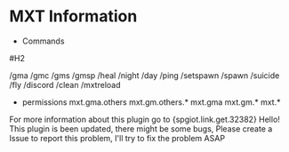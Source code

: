 # MXT Information

* Commands
 
 #H2 
 
   /gma <others>
   /gmc <others>
   /gms <others>
   /gmsp <others>
   /heal <others>
   /night
   /day
   /ping
   /setspawn
   /spawn
   /suicide
   /fly <others>
   /discord
   /clean <others>
   /mxtreload
  
 
* permissions
   mxt.gma.others
   mxt.gm.others.*
   mxt.gma
   mxt.gm.*
   mxt.*

For more information about this plugin go to {spgiot.link.get.32382}
Hello! This plugin is been updated, there might be some bugs, Please create a Issue to report this problem, I'll try to fix the problem ASAP
